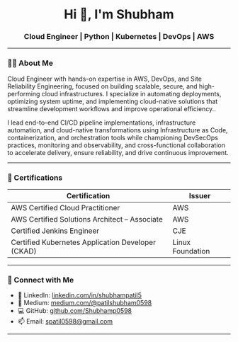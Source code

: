 <h1 align="center">Hi 👋, I'm Shubham</h1>
<h3 align="center">Cloud Engineer | Python | Kubernetes | DevOps | AWS </h3>

---

### 👨‍💻 About Me

Cloud Engineer with hands-on expertise in AWS, DevOps, and Site Reliability Engineering, focused on building scalable, secure, and high-performing cloud infrastructures. I specialize in automating deployments, optimizing system uptime, and implementing cloud-native solutions that streamline development workflows and improve operational efficiency..

I lead end-to-end CI/CD pipeline implementations, infrastructure automation, and cloud-native transformations using Infrastructure as Code, containerization, and orchestration tools while championing DevSecOps practices, monitoring and observability, and cross-functional collaboration to accelerate delivery, ensure reliability, and drive continuous improvement.

---

### 🏅 Certifications

| Certification                                     | Issuer            |
|--------------------------------------------------|-------------------|
| AWS Certified Cloud Practitioner                 | AWS               |
| AWS Certified Solutions Architect – Associate    | AWS               |
| Certified Jenkins Engineer                       | CJE               |
| Certified Kubernetes Application Developer (CKAD)| Linux Foundation  |

---

### 🔗 Connect with Me

- 💼 LinkedIn: [linkedin.com/in/shubhampatil5](https://www.linkedin.com/in/shubhampatil5)
- 📝 Medium: [medium.com/@patilshubham0598](https://medium.com/@patilshubham0598)
- 💻 GitHub: [github.com/Shubhamp0598](https://github.com/Shubhamp0598)
- 📫 Email: [spatil0598@gmail.com](mailto:spatil0598@gmail.com)

---
